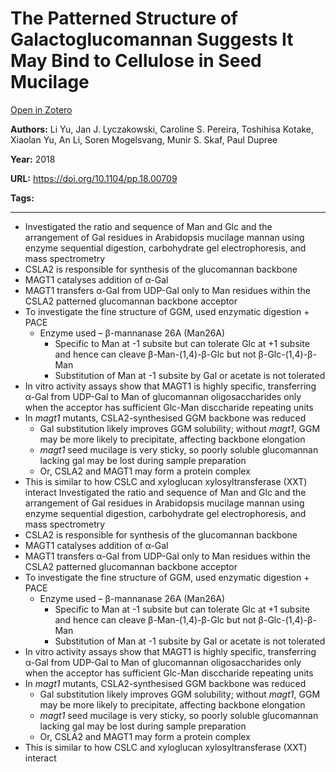 # The Patterned Structure of Galactoglucomannan Suggests It May Bind to Cellulose in Seed Mucilage
[Open in Zotero](zotero://select/items/@YuEtAl_2018a)

**Authors:** Li Yu, Jan J. Lyczakowski, Caroline S. Pereira, Toshihisa Kotake, Xiaolan Yu, An Li, Soren Mogelsvang, Munir S. Skaf, Paul Dupree

**Year:** 2018

**URL:** https://doi.org/10.1104/pp.18.00709

**Tags:**

---

-  Investigated the ratio and sequence of Man and Glc and the arrangement of Gal residues in Arabidopsis mucilage mannan using enzyme sequential digestion, carbohydrate gel electrophoresis, and mass spectrometry
- CSLA2 is responsible for synthesis of the glucomannan backbone 
- MAGT1 catalyses addition of α-Gal 
- MAGT1 transfers α-Gal from UDP-Gal only to Man residues within the CSLA2 patterned glucomannan backbone acceptor 
- To investigate the fine structure of GGM, used enzymatic digestion + PACE 
	- Enzyme used – β-mannanase 26A (Man26A)
		- Specific to Man at -1 subsite but can tolerate Glc at +1 subsite and hence can cleave β-Man-(1,4)-β-Glc but not β-Glc-(1,4)-β-Man
		- Substitution of Man at -1 subsite by Gal or acetate is not tolerated 
- In vitro activity assays show that MAGT1 is highly specific, transferring α-Gal from UDP-Gal to Man of glucomannan oligosaccharides only when the acceptor has sufficient Glc-Man disccharide repeating units 
- In *magt1* mutants, CSLA2-synthesised GGM backbone was reduced
	- Gal substitution likely improves GGM solubility; without *magt1*, GGM may be more likely to precipitate, affecting backbone elongation 
	- *magt1* seed mucilage is very sticky, so poorly soluble glucomannan lacking gal may be lost during sample preparation 
	- Or, CSLA2 and MAGT1 may form a protein complex 
- This is similar to how CSLC and xyloglucan xylosyltransferase (XXT) interact 
 Investigated the ratio and sequence of Man and Glc and the arrangement of Gal residues in Arabidopsis mucilage mannan using enzyme sequential digestion, carbohydrate gel electrophoresis, and mass spectrometry
- CSLA2 is responsible for synthesis of the glucomannan backbone 
- MAGT1 catalyses addition of α-Gal 
- MAGT1 transfers α-Gal from UDP-Gal only to Man residues within the CSLA2 patterned glucomannan backbone acceptor 
- To investigate the fine structure of GGM, used enzymatic digestion + PACE 
	- Enzyme used – β-mannanase 26A (Man26A)
		- Specific to Man at -1 subsite but can tolerate Glc at +1 subsite and hence can cleave β-Man-(1,4)-β-Glc but not β-Glc-(1,4)-β-Man
		- Substitution of Man at -1 subsite by Gal or acetate is not tolerated 
- In vitro activity assays show that MAGT1 is highly specific, transferring α-Gal from UDP-Gal to Man of glucomannan oligosaccharides only when the acceptor has sufficient Glc-Man disccharide repeating units 
- In *magt1* mutants, CSLA2-synthesised GGM backbone was reduced
	- Gal substitution likely improves GGM solubility; without *magt1*, GGM may be more likely to precipitate, affecting backbone elongation 
	- *magt1* seed mucilage is very sticky, so poorly soluble glucomannan lacking gal may be lost during sample preparation 
	- Or, CSLA2 and MAGT1 may form a protein complex 
- This is similar to how CSLC and xyloglucan xylosyltransferase (XXT) interact 
